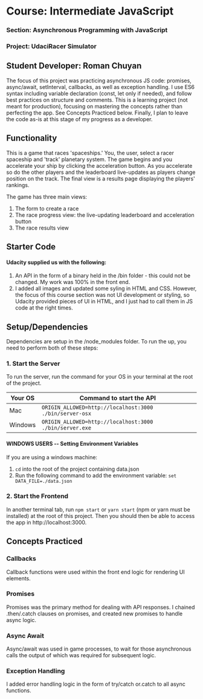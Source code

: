 # Course: Intermediate JavaScript
### Section: Asynchronous Programming with JavaScript
### Project: UdaciRacer Simulator

## Student Developer: Roman Chuyan
The focus of this project was practicing asynchronous JS code: promises, async/await, setInterval, callbacks, as well as exception handling.
I use ES6 syntax including variable declaration (const, let only if needed), and follow best practices on structure and comments. 
This is a learning project (not meant for production), focusing on mastering the concepts rather than perfecting the app.
See Concepts Practiced below. Finally, I plan to leave the code as-is at this stage of my progress as a developer.

## Functionality
This is a game that races 'spaceships.' You, the user, select a racer spaceship and 'track' planetary system. The game begins and you accelerate your ship by clicking the acceleration button. As you accelerate so do the other players and the leaderboard live-updates as players change position on the track. The final view is a results page displaying the players' rankings.

The game has three main views:
1. The form to create a race
2. The race progress view: the live-updating leaderboard and acceleration button
3. The race results view

## Starter Code
#### Udacity supplied us with the following:
1. An API in the form of a binary held in the /bin folder - this could not be changed. My work was 100% in the front end.
2. I added all images and updated some syling in HTML and CSS. However, the focus of this course section was not UI development or styling, so Udacity provided pieces of UI in HTML, and I just had to call them in JS code at the right times. 

## Setup/Dependencies
Dependencies are setup in the /node_modules folder. To run the up, you need to perform both of these steps:

### 1. Start the Server
To run the server, run the command for your OS in your terminal at the root of the project.

| Your OS               | Command to start the API                                  |
| --------------------- | --------------------------------------------------------- |
| Mac                   | `ORIGIN_ALLOWED=http://localhost:3000 ./bin/server-osx`   |
| Windows               | `ORIGIN_ALLOWED=http://localhost:3000 ./bin/server.exe`   |

#### WINDOWS USERS -- Setting Environment Variables
If you are using a windows machine:
1. `cd` into the root of the project containing data.json 
2. Run the following command to add the environment variable:
```set DATA_FILE=./data.json```

### 2. Start the Frontend
In another terminal tab, run `npm start` or `yarn start` (npm or yarn must be installed) at the root of this project. Then you should then be able to access the app in http://localhost:3000.

## Concepts Practiced

### Callbacks 
Callback functions were used within the front end logic for rendering UI elements.

### Promises
Promises was the primary method for dealing with API responses. I chained .then/.catch clauses on promises, and created new promises to handle async logic.

### Async Await
Async/await was used in game processes, to wait for those asynchronous calls the output of which was required for subsequent logic. 

### Exception Handling 
I added error handling logic in the form of try/catch or.catch to all async functions.
